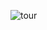 ![tour](https://user-images.githubusercontent.com/114237174/219502975-c1567f73-8365-4a8a-b5d9-88ae400d6073.png)
